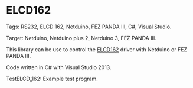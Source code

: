 ELCD162
=======

Tags: RS232, ELCD 162, Netduino, FEZ PANDA III, C#, Visual Studio.

Target: Netduino, Netduino plus 2, Netduino 3, FEZ PANDA III.

This library can be use to control the  <a href="http://www.lextronic.fr/P761-afficheur-serie-2-x-16-caracteres.html"  target="_blank">ELCD162</a> driver with Netduino or FEZ PANDA III. 

Code written in C# with Visual Studio 2013. 

TestELCD_162: Example test program.
